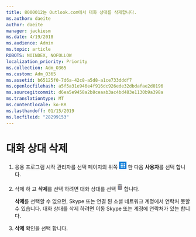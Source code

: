 ```yaml
---
title: 8000012는 Outlook.com에서 대화 상대를 삭제합니다.
ms.author: daeite
author: daeite
manager: jackiesm
ms.date: 4/19/2018
ms.audience: Admin
ms.topic: article
ROBOTS: NOINDEX, NOFOLLOW
localization_priority: Priority
ms.collection: Adm_O365
ms.custom: Adm_O365
ms.assetid: b65125f0-7d6a-42c8-a5d8-a1ce733dddf7
ms.openlocfilehash: a5f5a31e946e4f916dc926ede32dbdafae2d0196
ms.sourcegitcommit: d6ea5e9458a2b8ceaab3ac4bd483e1130b9a398a
ms.translationtype: MT
ms.contentlocale: ko-KR
ms.lasthandoff: 01/15/2019
ms.locfileid: "28299153"
---
```

# <a name="delete-a-contact"></a>대화 상대 삭제

1. 응용 프로그램 시작 관리자를 선택 페이지의 위쪽 ![The App 시작 관리자 단추입니다. ](media/9634bec0-78d1-4282-8aea-7c5e81f162d2.png) 한 다음 **사용자**를 선택 합니다. 
    
2. 삭제 하 고 **삭제**를 선택 하려면 대화 상대를 선택![삭제](media/deb47846-8483-4f9d-813a-fc8fe288b583.png)합니다.
    
    **삭제**를 선택할 수 없으면, Skype 또는 연결 된 소셜 네트워크 계정에서 연락처 못할 수 있습니다. 대화 상대를 삭제 하려면 이동 Skype 또는 계정에 연락처가 있는 합니다.
    
3. **삭제** 확인을 선택 합니다. 
    

